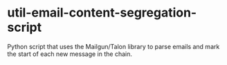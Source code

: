 # util-email-content-segregation-script
Python script that uses the Mailgun/Talon library to parse emails and mark the start of each new message in the chain.
